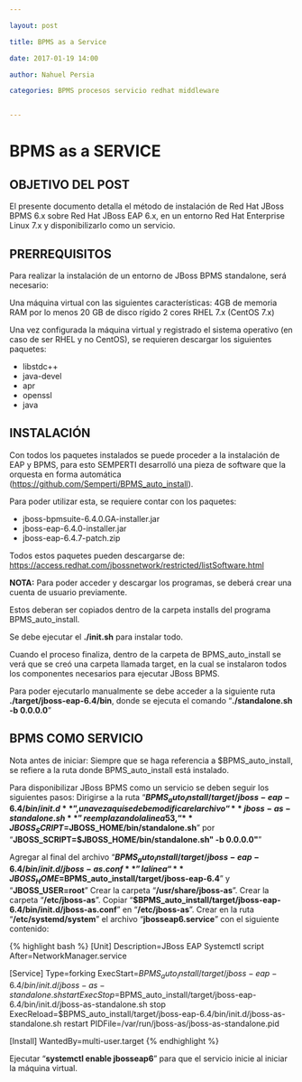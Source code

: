 ```yaml
---

layout: post

title: BPMS as a Service

date: 2017-01-19 14:00

author: Nahuel Persia

categories: BPMS procesos servicio redhat middleware


---
```




# BPMS as a SERVICE

## OBJETIVO DEL POST
El presente documento detalla el método de instalación de Red Hat JBoss BPMS 6.x sobre Red Hat JBoss EAP 6.x, en un entorno Red Hat Enterprise Linux 7.x y disponibilizarlo como un servicio.

## PRERREQUISITOS

Para realizar la instalación de un entorno de JBoss BPMS standalone, será necesario:

Una máquina virtual con las siguientes características:
4GB de memoria RAM por lo menos
20 GB de disco rígido
2 cores
RHEL 7.x (CentOS 7.x)

Una vez configurada la máquina virtual y registrado el sistema operativo (en caso de ser RHEL y no CentOS), se requieren descargar los siguientes paquetes:
- libstdc++
- java-devel
- apr
- openssl
- java

## INSTALACIÓN
Con todos los paquetes instalados se puede proceder a la instalación de EAP y BPMS, para esto SEMPERTI desarrolló una pieza de software que la orquesta en forma automática (https://github.com/Semperti/BPMS_auto_install).

Para poder utilizar esta, se requiere contar con los paquetes:
- jboss-bpmsuite-6.4.0.GA-installer.jar
- jboss-eap-6.4.0-installer.jar
- jboss-eap-6.4.7-patch.zip

Todos estos paquetes pueden descargarse de: https://access.redhat.com/jbossnetwork/restricted/listSoftware.html

**NOTA:** Para poder acceder y descargar los programas, se deberá crear una cuenta de usuario previamente.

Estos deberan ser copiados dentro de la carpeta installs del programa BPMS_auto_install.

Se debe ejecutar el **./init.sh** para instalar todo.

Cuando el proceso finaliza, dentro de la carpeta de BPMS_auto_install se verá que se creó una carpeta llamada target, en la cual se instalaron todos los componentes necesarios para ejecutar JBoss BPMS.

Para poder ejecutarlo manualmente se debe acceder a la siguiente ruta **./target/jboss-eap-6.4/bin**,
donde se ejecuta el comando “**./standalone.sh -b 0.0.0.0**”

## BPMS COMO SERVICIO
Nota antes de iniciar:
Siempre que se haga referencia a $BPMS_auto_install, se refiere a la ruta donde BPMS_auto_install está instalado. 

Para disponibilizar JBoss BPMS como un servicio se deben seguir los siguientes pasos:
Dirigirse a la ruta “**$BPMS_auto_install/target/jboss-eap-6.4/bin/init.d**”, una vez aquí se debe modificar el archivo “**jboss-as-standalone.sh**”
reemplazando la linea 53, “**JBOSS_SCRIPT=$JBOSS_HOME/bin/standalone.sh**” por “**JBOSS_SCRIPT=$JBOSS_HOME/bin/standalone.sh" -b 0.0.0.0"**”

Agregar al final del archivo “**$BPMS_auto_install/target/jboss-eap-6.4/bin/init.d/jboss-as.conf**” la línea “**JBOSS_HOME=$BPMS_auto_install/target/jboss-eap-6.4**” y “**JBOSS_USER=root**”
Crear la carpeta “**/usr/share/jboss-as**”.
Crear la carpeta “**/etc/jboss-as**”.
Copiar “**$BPMS_auto_install/target/jboss-eap-6.4/bin/init.d/jboss-as.conf**” en “**/etc/jboss-as**”.
Crear en la ruta “**/etc/systemd/system**” el archivo “**jbosseap6.service**” con el siguiente contenido:

{% highlight bash %}
[Unit]
Description=JBoss EAP Systemctl script
After=NetworkManager.service

[Service]
Type=forking
ExecStart=$BPMS_auto_install/target/jboss-eap-6.4/bin/init.d/jboss-as-standalone.sh start
ExecStop=$BPMS_auto_install/target/jboss-eap-6.4/bin/init.d/jboss-as-standalone.sh stop
ExecReload=$BPMS_auto_install/target/jboss-eap-6.4/bin/init.d/jboss-as-standalone.sh restart
PIDFile=/var/run/jboss-as/jboss-as-standalone.pid

[Install]
WantedBy=multi-user.target
{% endhighlight %}

Ejecutar “**systemctl enable jbosseap6**” para que el servicio inicie al iniciar la máquina virtual.
